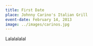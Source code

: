 ```yaml
---
title: First Date
place: Johnny Carino's Italian Grill
event-date: February 14, 2013
image: ../images/carinos.jpg
---
```

Lalalalalal
